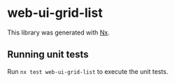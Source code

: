 # web-ui-grid-list

This library was generated with [Nx](https://nx.dev).

## Running unit tests

Run `nx test web-ui-grid-list` to execute the unit tests.
